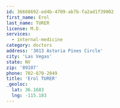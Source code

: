 ```yaml
---
id: 36668692-ed4b-4709-ab7b-fa2ad1f39002
first_name: Erol
last_name: TURER
license: M.D.
services:
  - internal-medicine
category: doctors
address: '3013 Astoria Pines Circle'
city: 'Las Vegas'
state: NV
zip: '89107'
phone: 702-870-2049
title: 'Erol TURER'
_geoloc:
  lat: 36.1683
  lng: -115.183
---
```


